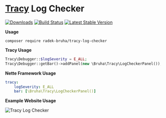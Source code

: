 # [**Tracy**](https://github.com/nette/tracy) Log Checker
[![Downloads](https://img.shields.io/packagist/dt/radek-bruha/tracy-log-checker.svg?style=flat-square)](https://packagist.org/packages/radek-bruha/tracy-log-checker)
[![Build Status](https://img.shields.io/github/workflow/status/radek-bruha/tracy-log-checker/Workflow?style=flat-square)](https://github.com/radek-bruha/tracy-log-checker/actions)
[![Latest Stable Version](https://img.shields.io/github/release/radek-bruha/tracy-log-checker.svg?style=flat-square)](https://github.com/radek-bruha/tracy-log-checker/releases)

**Usage**
```
composer require radek-bruha/tracy-log-checker
```

**Tracy Usage**
```php
Tracy\Debugger::$logSeverity = E_ALL;
Tracy\Debugger::getBar()->addPanel(new \Bruha\Tracy\LogCheckerPanel());
```

**Nette Framework Usage**
```yml
tracy:
    logSeverity: E_ALL
    bar: [\Bruha\Tracy\LogCheckerPanel()]
```

**Example Website Usage**

![Tracy Log Checker](https://i.imgur.com/jFDduH4.png)
